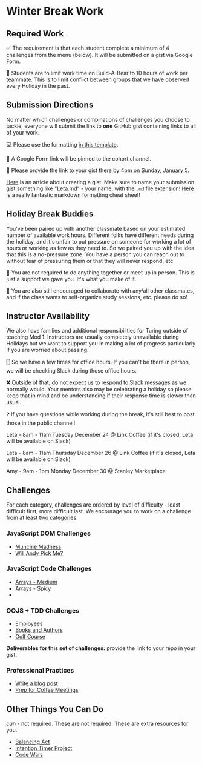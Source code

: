 # Winter Break Work

## Required Work

✅ The requirement is that each student complete a minimum of 4 challenges from the menu (below). It will be submitted on a gist via Google Form. 

🐻 Students are to limit work time on Build-A-Bear to 10 hours of work per teammate. This is to limit conflict between groups that we have observed every Holiday in the past. 

## Submission Directions

No matter which challenges or combinations of challenges you choose to tackle, everyone will submit the link to **one** GitHub gist containing links to all of your work. 

💻 Please use the formatting [in this template](winter-submission-template.md). 

📌 A Google Form link will be pinned to the cohort channel. 

📅 Please provide the link to your gist there by 4pm on Sunday, January 5.

[Here](https://help.github.com/en/github/writing-on-github/creating-gists) is an article about creating a gist. Make sure to name your submission gist something like "Leta.md" - your name, with the `.md` file extension! [Here](https://github.com/adam-p/markdown-here/wiki/Markdown-Cheatsheet) is a really fantastic markdown formatting cheat sheet!

## Holiday Break Buddies

You've been paired up with another classmate based on your estimated number of available work hours. Different folks have different needs during the holiday, and it's unfair to put pressure on someone for working a lot of hours or working as few as they need to. So we paired you up with the idea that this is a no-pressure zone. You have a person you can reach out to without fear of pressuring them or that they will never respond, etc. 

📎 You are not required to do anything together or meet up in person. This is just a support we gave you. It's what you make of it. 

🎉 You are also still encouraged to collaborate with any/all other classmates, and if the class wants to self-organize study sessions, etc. please do so!

## Instructor Availability

We also have families and additional responsibilities for Turing outside of teaching Mod 1. Instructors are usually completely unavailable during Holidays but we want to support you in making a lot of progress particularly if you are worried about passing. 

🗄 So we have a few times for office hours. If you can't be there in person, we will be checking Slack during those office hours. 

❌ Outside of that, do not expect us to respond to Slack messages as we normally would. Your mentors also may be celebrating a holiday so please keep that in mind and be understanding if their response time is slower than usual. 

❓ If you have questions while working during the break, it's still best to post those in the public channel!

Leta - 8am - 11am Tuesday December 24 @ Link Coffee (if it's closed, Leta will be available on Slack)

Leta - 8am - 11am Thursday December 26 @ Link Coffee (if it's closed, Leta will be available on Slack)

Amy - 9am - 1pm Monday December 30 @ Stanley Marketplace

## Challenges

For each category, challenges are ordered by level of difficulty - least difficult first, more difficult last. We encourage you to work on a challenge from at least two categories.

### JavaScript DOM Challenges

- [Munchie Madness](munchie-madness.md)
- [Will Andy Pick Me?](https://github.com/turingschool/will-andy-pick-me)

### JavaScript Code Challenges

- [Arrays - Medium](code-medium-arrays.md)
- [Arrays - Spicy](code-spicy-arrays.md)
- []()

### OOJS + TDD Challenges

- [Employees](https://github.com/turingschool/employees)
- [Books and Authors](https://github.com/turingschool-examples/books-and-authors)
- [Golf Course](https://github.com/turingschool-examples/golf-course)

**Deliverables for this set of challenges:** provide the link to your repo in your gist.

### Professional Practices

- [Write a blog post](professional-write-blog-post.md)
- [Prep for Coffee Meetings](prep-coffee-meetings.md)

## Other Things You Can Do

*can* - not required. These are not required. These are extra resources for you.

- [Balancing Act](https://frontend.turing.io/projects/module-1/balancing-act-solo/index.html)
- [Intention Timer Project](https://frontend.turing.io/projects/module-1/intention-timer-pair.html)
- [Code Wars](https://www.codewars.com/)
